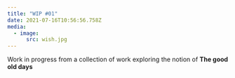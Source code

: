 ```yaml
---
title: "WIP #01"
date: 2021-07-16T10:56:56.758Z
media:
  - image:
      src: wish.jpg
---
```

Work in progress from a collection of work exploring the notion of **The good old days**